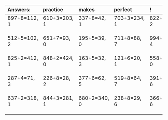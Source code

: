 | Answers: | practice | makes | perfect | ! |
| :--- | :--- | :--- | :--- | :--- |
| 897÷8=112, 1 | 610÷3=203, 1 | 337÷8=42, 1 | 703÷3=234, 1 | 822÷5=164, 2 | 
|   |   |   |   |   | 
|   |   |   |   |   | 
|   |   |   |   |   | 
| 512÷5=102, 2 | 651÷7=93, 0 | 195÷5=39, 0 | 711÷8=88, 7 | 994÷9=110, 4 | 
|   |   |   |   |   | 
|   |   |   |   |   | 
|   |   |   |   |   | 
| 825÷2=412, 1 | 848÷2=424, 0 | 163÷5=32, 3 | 121÷6=20, 1 | 558÷3=186, 0 | 
|   |   |   |   |   | 
|   |   |   |   |   | 
|   |   |   |   |   | 
| 287÷4=71, 3 | 226÷8=28, 2 | 377÷6=62, 5 | 519÷8=64, 7 | 391÷7=55, 6 | 
|   |   |   |   |   | 
|   |   |   |   |   | 
|   |   |   |   |   | 
| 637÷2=318, 1 | 844÷3=281, 1 | 680÷2=340, 0 | 238÷8=29, 6 | 366÷8=45, 6 | 
|   |   |   |   |   | 
|   |   |   |   |   | 
|   |   |   |   |   | 
